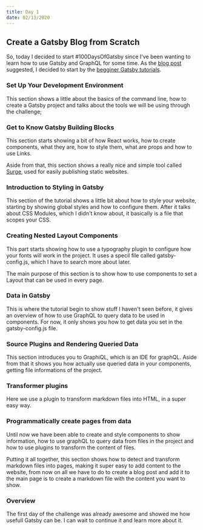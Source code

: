 ```yaml
---
title: Day 1
date: 02/13/2020
---
```


## Create a Gatsby Blog from Scratch

So, today I decided to start #100DaysOfGatsby since I've been wanting to learn how to use Gatsby and GraphQL for some time.
As the [blog post](https://www.gatsbyjs.org/blog/100days/start-blog/) suggested, I decided to start by the [begginer Gatsby tutorials](https://www.gatsbyjs.org/tutorial/).

### Set Up Your Development Environment

This section shows a little about the basics of the command line, how to create a Gatsby project and talks about the tools we will be using through the challenge;

### Get to Know Gatsby Building Blocks

This section starts showing a bit of how React works, how to create components, what they are, how to style them, what are props and how to use Links.

Aside from that, this section shows a really nice and simple tool called [Surge](https://surge.sh/), used for easily publishing static websites.

### Introduction to Styling in Gatsby

This section of the tutorial shows a little bit about how to style your website, starting by showing global styles and how to configure them.
After it talks about CSS Modules, which I didn't know about, it basically is a file that scopes your CSS.

### Creating Nested Layout Components

This part starts showing how to use a typography plugin to configure how your fonts will work in the project. It uses a specil file called gatsby-config.js, which I have to search more about later.

The main purpose of this section is to show how to use components to set a Layout that can be used in every page.

### Data in Gatsby

This is where the tutorial begin to show stuff I haven't seen before, it gives an overview of how to use GraphQL to query data to be used in components. For now, it only shows you how to get data you set in the gatsby-config.js file.

### Source Plugins and Rendering Queried Data

This section introduces you to GraphiQL, which is an IDE for graphQL.
Aside from that it shows you how actually use queried data in your components, getting file informations of the project.

### Transformer plugins

Here we use a plugin to transform markdown files into HTML, in a super easy way.

### Programmatically create pages from data

Until now we have been able to create and style components to show information, how to use graphQL to query data from files in the project and how to use plugins to transform the content of files.

Putting it all together, this section shows how to detect and transform markdown files into pages, making it super easy to add content to the website, from now on all we have to do to create a blog post and add it to the main page is to create a markdown file with the content you want to show.

### Overview

The first day of the challenge was already awesome and showed me how usefull Gatsby can be. I can wait to continue it and learn more about it.

